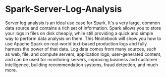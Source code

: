 # Spark-Server-Log-Analysis

Server log analysis is an ideal use case for Spark. It's a very large, common data source and contains a rich set of information. Spark allows you to store your logs in files on disk cheaply, while still providing a quick and simple way to perform data analysis on them. This Nnotebook will show you how to use Apache Spark on real-world text-based production logs and fully harness the power of that data. Log data comes from many sources, such as web, file, and compute servers, application logs, user-generated content, and can be used for monitoring servers, improving business and customer intelligence, building recommendation systems, fraud detection, and much more.
